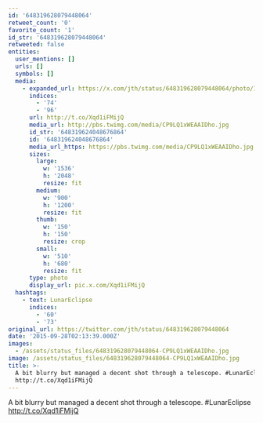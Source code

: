 ```yaml
---
id: '648319628079448064'
retweet_count: '0'
favorite_count: '1'
id_str: '648319628079448064'
retweeted: false
entities:
  user_mentions: []
  urls: []
  symbols: []
  media:
    - expanded_url: https://x.com/jth/status/648319628079448064/photo/1
      indices:
        - '74'
        - '96'
      url: http://t.co/Xqd1iFMijQ
      media_url: http://pbs.twimg.com/media/CP9LQ1xWEAAIDho.jpg
      id_str: '648319624048676864'
      id: '648319624048676864'
      media_url_https: https://pbs.twimg.com/media/CP9LQ1xWEAAIDho.jpg
      sizes:
        large:
          w: '1536'
          h: '2048'
          resize: fit
        medium:
          w: '900'
          h: '1200'
          resize: fit
        thumb:
          w: '150'
          h: '150'
          resize: crop
        small:
          w: '510'
          h: '680'
          resize: fit
      type: photo
      display_url: pic.x.com/Xqd1iFMijQ
  hashtags:
    - text: LunarEclipse
      indices:
        - '60'
        - '73'
original_url: https://twitter.com/jth/status/648319628079448064
date: '2015-09-28T02:13:39.000Z'
images:
  - /assets/status_files/648319628079448064-CP9LQ1xWEAAIDho.jpg
image: /assets/status_files/648319628079448064-CP9LQ1xWEAAIDho.jpg
title: >-
  A bit blurry but managed a decent shot through a telescope. #LunarEclipse
  http://t.co/Xqd1iFMijQ
---
```


A bit blurry but managed a decent shot through a telescope. #LunarEclipse http://t.co/Xqd1iFMijQ